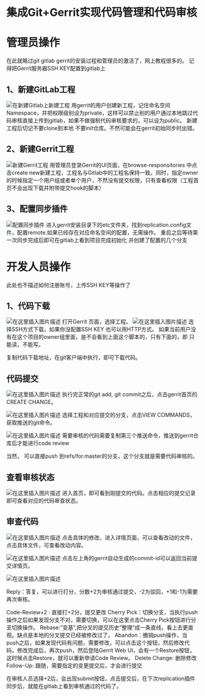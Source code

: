 # 集成Git+Gerrit实现代码管理和代码审核

# 管理员操作

在此就略过git gitlab gerrit的安装过程和管理员的激活了，网上教程很多的。
记得把Gerrit服务器SSH KEY配置到gitlab上

## 1、新建GitLab工程

![在新建Gitlab上新建工程](https://img-blog.csdnimg.cn/20190801135620408.png?x-oss-process=image/watermark,type_ZmFuZ3poZW5naGVpdGk,shadow_10,text_aHR0cHM6Ly9ibG9nLmNzZG4ubmV0L3FxXzM1MDQxMjA5,size_16,color_FFFFFF,t_70)
用gerrit的用户创建新工程，记住命名空间Namespace，并把权限级别设为private，这样可以禁止别的用户通过本地跳过代码审核直接上传到gitlab，如果不做强制代码审核要求的，可以设为public。
新建工程后切记不要clone到本地 不要init仓库。不然可能会在gerrit初始同步时出错。

## 2、新建Gerrit工程

![新建Gerrit工程](https://img-blog.csdnimg.cn/20190801141101200.png?x-oss-process=image/watermark,type_ZmFuZ3poZW5naGVpdGk,shadow_10,text_aHR0cHM6Ly9ibG9nLmNzZG4ubmV0L3FxXzM1MDQxMjA5,size_16,color_FFFFFF,t_70)
用管理员登录Gerrit的UI页面，在browse-responsitories 中点击create new新建工程，工程名与Gitlab中的工程名保持一致。同时，指定owner的时候指定一个用户组或者单个用户，不然没有提交权限，只有查看权限（工程首页不会出现下载并附带提交hook的脚本）

## 3、配置同步插件

![配置同步插件](https://img-blog.csdnimg.cn/20190801141651694.png)
进入gerrit安装目录下的etc文件夹，找到replication.config文件，配置remote.如果已经存在对应命名空间的配置，无需操作。
重启之后等待第一次同步完成后即可在gitlab上看到项目完成初始化 并创建了配置的几个分支

# 开发人员操作

此处也不描述如何注册账号，上传SSH KEY等操作了

## 1、代码下载

![在这里插入图片描述](https://img-blog.csdnimg.cn/20190801142452418.png?x-oss-process=image/watermark,type_ZmFuZ3poZW5naGVpdGk,shadow_10,text_aHR0cHM6Ly9ibG9nLmNzZG4ubmV0L3FxXzM1MDQxMjA5,size_16,color_FFFFFF,t_70)
打开Gerrit 页面，选择工程。
![在这里插入图片描述](https://img-blog.csdnimg.cn/20190801142524516.png?x-oss-process=image/watermark,type_ZmFuZ3poZW5naGVpdGk,shadow_10,text_aHR0cHM6Ly9ibG9nLmNzZG4ubmV0L3FxXzM1MDQxMjA5,size_16,color_FFFFFF,t_70)
选择SSH方式下载，如果你没配置SSH KEY 也可以用HTTP方式。
如果当前用户没有在这个项目的owner组里面，是不会看到上面这个脚本的，只有下面的，即 只能读，不能写。

复制代码下载地址，在git客户端中执行，即可下载代码。

## 代码提交

![在这里插入图片描述](https://img-blog.csdnimg.cn/20190801164638159.png?x-oss-process=image/watermark,type_ZmFuZ3poZW5naGVpdGk,shadow_10,text_aHR0cHM6Ly9ibG9nLmNzZG4ubmV0L3FxXzM1MDQxMjA5,size_16,color_FFFFFF,t_70)
执行完正常的git add, git commit之后，点击gerrit首页的CREATE CHANGE。

![在这里插入图片描述](https://img-blog.csdnimg.cn/20190801164720902.png)
选择工程和对应提交的分支，点击VIEW COMMANDS，获取推送的git命令。

![在这里插入图片描述](https://img-blog.csdnimg.cn/20190801164737978.png?x-oss-process=image/watermark,type_ZmFuZ3poZW5naGVpdGk,shadow_10,text_aHR0cHM6Ly9ibG9nLmNzZG4ubmV0L3FxXzM1MDQxMjA5,size_16,color_FFFFFF,t_70)
需要审核的代码需要复制第三个推送命令，推送到gerrit仓库后才能进行code review

当然， 可以直接push 到refs/for.master的分支，这个分支就是需要代码审核的。

## 查看审核状态

![在这里插入图片描述](https://img-blog.csdnimg.cn/20190801164929718.png?x-oss-process=image/watermark,type_ZmFuZ3poZW5naGVpdGk,shadow_10,text_aHR0cHM6Ly9ibG9nLmNzZG4ubmV0L3FxXzM1MDQxMjA5,size_16,color_FFFFFF,t_70)
进入首页，即可看到刚提交的代码。点击相应的提交记录即可查看对应的代码审查状态。

## 审查代码

![在这里插入图片描述](https://img-blog.csdnimg.cn/20190801165033429.png?x-oss-process=image/watermark,type_ZmFuZ3poZW5naGVpdGk,shadow_10,text_aHR0cHM6Ly9ibG9nLmNzZG4ubmV0L3FxXzM1MDQxMjA5,size_16,color_FFFFFF,t_70)
点击具体的修改，进入详情页面，可以查看改动的文件，点击具体文件，可查看改动内容。

![在这里插入图片描述](https://img-blog.csdnimg.cn/20190801165053692.png?x-oss-process=image/watermark,type_ZmFuZ3poZW5naGVpdGk,shadow_10,text_aHR0cHM6Ly9ibG9nLmNzZG4ubmV0L3FxXzM1MDQxMjA5,size_16,color_FFFFFF,t_70)
点击左上角的gerrit自动生成的commit-id可以返回当前提交详情页。

![在这里插入图片描述](https://img-blog.csdnimg.cn/20190801165116638.png?x-oss-process=image/watermark,type_ZmFuZ3poZW5naGVpdGk,shadow_10,text_aHR0cHM6Ly9ibG9nLmNzZG4ubmV0L3FxXzM1MDQxMjA5,size_16,color_FFFFFF,t_70)

Reply：答复，可以进行打分，分数+2为审核通过提交，-2为驳回，+1和-1为需要再次审核。

Code-Review+2 : 直接打+2分，提交更改
Cherry Pick：切换分支，当执行push操作之后如果发现分支不对，需要切换，可以在这里点击Cherry Pick按钮进行分支切换操作。
Rebase:”变基”,把分叉的提交历史“整理”成一条直线，看上去更直观。缺点是本地的分叉提交已经被修改过了。
Abandon：撤销push操作，当push之后，如果发现代码有问题，需要修改，可以点击这个按钮，然后修改代码，修改完成后，再次push，然后登陆Gerrit Web UI，会有一个Restore按钮，这时候点击Restore，就可以重新申请Code Review。
Delete Change: 删除修改
Follow-Up: 跟随，需要指定的变更提交后，才会进行提交

在审核人员选择+2后，会出现submit按钮，点击提交后，在下次replication插件同步后，就能在gitlab上看到审核通过的代码了。